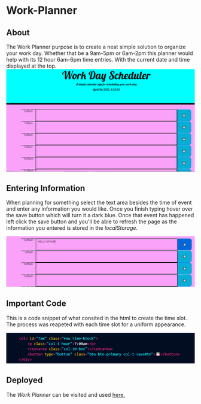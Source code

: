 # Work-Planner
## **About**
The Work Planner purpose is to create a neat simple solution to organize your work day. Whether that be a 9am-5pm or 6am-2pm this planner would help with its 12 hour 6am-6pm time entries. With the current date and time displayed at the top.
![about](https://github.com/KrystopherQ/Work-Planner/blob/main/assets/about.png)

## **Entering Information**
When planning for something select the text area besides the time of event and enter any information you would like. Once you finish typing hover over the save button which will turn it a dark blue. Once that event has happened left click the save button and you'll be able to refresh the page as the information you entered is stored in the *localStorage*.

![save](https://github.com/KrystopherQ/Work-Planner/blob/main/assets/save.png)

## **Important Code**
This is a code snippet of what consited in the html to create the time slot. The process was reapeted with each time slot for a uniform appearance.


![code](https://github.com/KrystopherQ/Work-Planner/blob/main/assets/code.png)

## Deployed

The *Work Planner* can be visited and used [here.](https://krystopherq.github.io/Work-Planner/)
